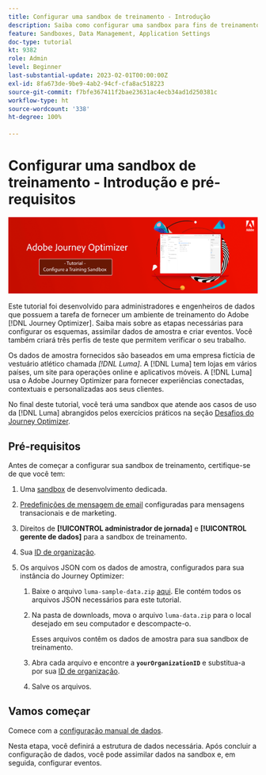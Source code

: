 ```yaml
---
title: Configurar uma sandbox de treinamento - Introdução
description: Saiba como configurar uma sandbox para fins de treinamento. Siga as etapas necessárias para configurar os esquemas, assimilar dados de amostra e criar eventos.
feature: Sandboxes, Data Management, Application Settings
doc-type: tutorial
kt: 9382
role: Admin
level: Beginner
last-substantial-update: 2023-02-01T00:00:00Z
exl-id: 8fa673de-9be9-4ab2-94cf-cfa8ac518223
source-git-commit: f7bfe367411f2bae23631ac4ecb34ad1d250381c
workflow-type: ht
source-wordcount: '338'
ht-degree: 100%

---
```


# Configurar uma sandbox de treinamento - Introdução e pré-requisitos

![Tutorial de banner - Configurar uma sandbox de treinamento](./assets/ajo-banner-configure-training-sandbox.png)

Este tutorial foi desenvolvido para administradores e engenheiros de dados que possuem a tarefa de fornecer um ambiente de treinamento do Adobe [!DNL Journey Optimizer]. Saiba mais sobre as etapas necessárias para configurar os esquemas, assimilar dados de amostra e criar eventos. Você também criará três perfis de teste que permitem verificar o seu trabalho.

Os dados de amostra fornecidos são baseados em uma empresa fictícia de vestuário atlético chamada _[!DNL Luma]_. A [!DNL Luma] tem lojas em vários países, um site para operações online e aplicativos móveis. A [!DNL Luma] usa o Adobe Journey Optimizer para fornecer experiências conectadas, contextuais e personalizadas aos seus clientes.

No final deste tutorial, você terá uma sandbox que atende aos casos de uso da [!DNL Luma] abrangidos pelos exercícios práticos na seção [Desafios do Journey Optimizer](/help/challenges/introduction-and-prerequisites.md).

## Pré-requisitos

Antes de começar a configurar sua sandbox de treinamento, certifique-se de que você tem:

1. Uma [sandbox](https://experienceleague.adobe.com/docs/journey-optimizer-learn/tutorials/access-control/create-and-manage-sandboxes.html?lang=pt-br) de desenvolvimento dedicada.

1. [Predefinições de mensagem de email](https://experienceleague.adobe.com/docs/journey-optimizer-learn/tutorials/configuration/channel-configuration/set-up-email-channel.html?lang=pt-BR) configuradas para mensagens transacionais e de marketing.

1. Direitos de **[!UICONTROL administrador de jornada]** e **[!UICONTROL gerente de dados]** para a sandbox de treinamento.

1. Sua [ID de organização](https://experienceleague.adobe.com/docs/core-services/interface/administration/organizations.html?lang=pt-BR).

1. Os arquivos JSON com os dados de amostra, configurados para sua instância do Journey Optimizer:

   1. Baixe o arquivo `luma-sample-data.zip` [aqui](/help/tutorial-configure-a-training-sandbox/assets/luma-data/luma-sample-data.zip). Ele contém todos os arquivos JSON necessários para este tutorial.

   1. Na pasta de downloads, mova o arquivo `luma-data.zip` para o local desejado em seu computador e descompacte-o.

      Esses arquivos contêm os dados de amostra para sua sandbox de treinamento.

   1. Abra cada arquivo e encontre a **`yourOrganizationID`** e substitua-a por sua [ID de organização](https://experienceleague.adobe.com/docs/core-services/interface/administration/organizations.html?lang=pt-BR).

   1. Salve os arquivos.

## Vamos começar

Comece com a [configuração manual de dados](/help/tutorial-configure-a-training-sandbox/manual-data-set-up.md).

Nesta etapa, você definirá a estrutura de dados necessária. Após concluir a configuração de dados, você pode assimilar dados na sandbox e, em seguida, configurar eventos.

